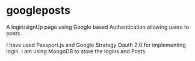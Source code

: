 # googleposts
A login/signUp page using Google based Authentication allowing users to posts.

I have used Passport.js and Google Strategy Oauth 2.0 for implementing login.
I am using MongoDB to store the logins and Posts.


